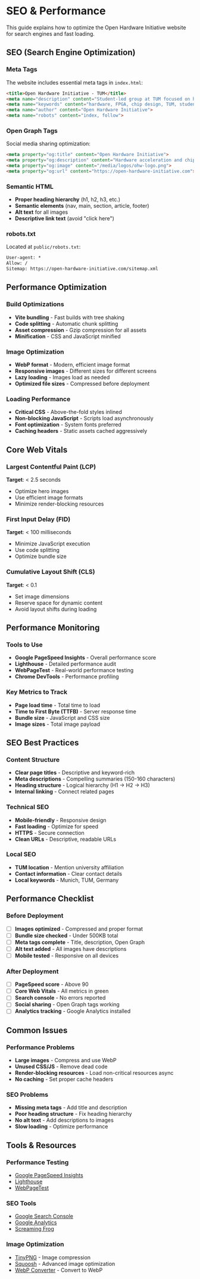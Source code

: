 # SEO & Performance

This guide explains how to optimize the Open Hardware Initiative website for search engines and fast loading.

## SEO (Search Engine Optimization)

### Meta Tags
The website includes essential meta tags in `index.html`:
```html
<title>Open Hardware Initiative - TUM</title>
<meta name="description" content="Student-led group at TUM focused on hardware acceleration, chip design, and smart manufacturing systems.">
<meta name="keywords" content="hardware, FPGA, chip design, TUM, student group">
<meta name="author" content="Open Hardware Initiative">
<meta name="robots" content="index, follow">
```

### Open Graph Tags
Social media sharing optimization:
```html
<meta property="og:title" content="Open Hardware Initiative">
<meta property="og:description" content="Hardware acceleration and chip design at TUM">
<meta property="og:image" content="/media/logos/ohw-logo.png">
<meta property="og:url" content="https://open-hardware-initiative.com">
```

### Semantic HTML
- **Proper heading hierarchy** (h1, h2, h3, etc.)
- **Semantic elements** (nav, main, section, article, footer)
- **Alt text** for all images
- **Descriptive link text** (avoid "click here")

### robots.txt
Located at `public/robots.txt`:
```txt
User-agent: *
Allow: /
Sitemap: https://open-hardware-initiative.com/sitemap.xml
```

## Performance Optimization

### Build Optimizations
- **Vite bundling** - Fast builds with tree shaking
- **Code splitting** - Automatic chunk splitting
- **Asset compression** - Gzip compression for all assets
- **Minification** - CSS and JavaScript minified

### Image Optimization
- **WebP format** - Modern, efficient image format
- **Responsive images** - Different sizes for different screens
- **Lazy loading** - Images load as needed
- **Optimized file sizes** - Compressed before deployment

### Loading Performance
- **Critical CSS** - Above-the-fold styles inlined
- **Non-blocking JavaScript** - Scripts load asynchronously
- **Font optimization** - System fonts preferred
- **Caching headers** - Static assets cached aggressively

## Core Web Vitals

### Largest Contentful Paint (LCP)
**Target**: < 2.5 seconds
- Optimize hero images
- Use efficient image formats
- Minimize render-blocking resources

### First Input Delay (FID)
**Target**: < 100 milliseconds
- Minimize JavaScript execution
- Use code splitting
- Optimize bundle size

### Cumulative Layout Shift (CLS)
**Target**: < 0.1
- Set image dimensions
- Reserve space for dynamic content
- Avoid layout shifts during loading

## Performance Monitoring

### Tools to Use
- **Google PageSpeed Insights** - Overall performance score
- **Lighthouse** - Detailed performance audit
- **WebPageTest** - Real-world performance testing
- **Chrome DevTools** - Performance profiling

### Key Metrics to Track
- **Page load time** - Total time to load
- **Time to First Byte (TTFB)** - Server response time
- **Bundle size** - JavaScript and CSS size
- **Image sizes** - Total image payload

## SEO Best Practices

### Content Structure
- **Clear page titles** - Descriptive and keyword-rich
- **Meta descriptions** - Compelling summaries (150-160 characters)
- **Heading structure** - Logical hierarchy (H1 → H2 → H3)
- **Internal linking** - Connect related pages

### Technical SEO
- **Mobile-friendly** - Responsive design
- **Fast loading** - Optimize for speed
- **HTTPS** - Secure connection
- **Clean URLs** - Descriptive, readable URLs

### Local SEO
- **TUM location** - Mention university affiliation
- **Contact information** - Clear contact details
- **Local keywords** - Munich, TUM, Germany

## Performance Checklist

### Before Deployment
- [ ] **Images optimized** - Compressed and proper format
- [ ] **Bundle size checked** - Under 500KB total
- [ ] **Meta tags complete** - Title, description, Open Graph
- [ ] **Alt text added** - All images have descriptions
- [ ] **Mobile tested** - Responsive on all devices

### After Deployment
- [ ] **PageSpeed score** - Above 90
- [ ] **Core Web Vitals** - All metrics in green
- [ ] **Search console** - No errors reported
- [ ] **Social sharing** - Open Graph tags working
- [ ] **Analytics tracking** - Google Analytics installed

## Common Issues

### Performance Problems
- **Large images** - Compress and use WebP
- **Unused CSS/JS** - Remove dead code
- **Render-blocking resources** - Load non-critical resources async
- **No caching** - Set proper cache headers

### SEO Problems
- **Missing meta tags** - Add title and description
- **Poor heading structure** - Fix heading hierarchy
- **No alt text** - Add descriptions to images
- **Slow loading** - Optimize performance

## Tools & Resources

### Performance Testing
- [Google PageSpeed Insights](https://pagespeed.web.dev/)
- [Lighthouse](https://developers.google.com/web/tools/lighthouse)
- [WebPageTest](https://www.webpagetest.org/)

### SEO Tools
- [Google Search Console](https://search.google.com/search-console)
- [Google Analytics](https://analytics.google.com/)
- [Screaming Frog](https://www.screamingfrog.co.uk/seo-spider/)

### Image Optimization
- [TinyPNG](https://tinypng.com/) - Image compression
- [Squoosh](https://squoosh.app/) - Advanced image optimization
- [WebP Converter](https://convertio.co/webp-converter/) - Convert to WebP
